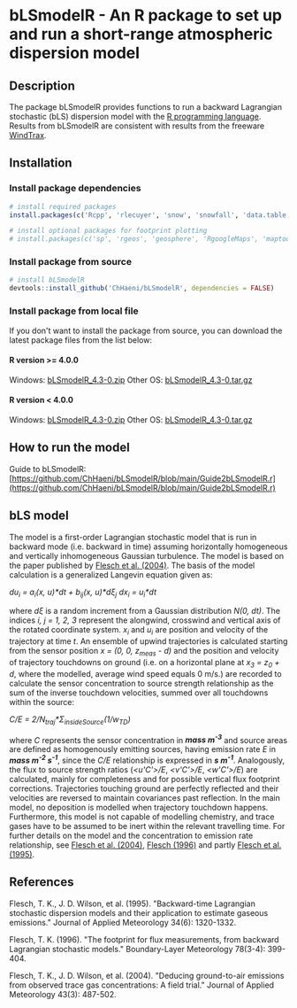 # bLSmodelR - An R package to set up and run a short-range atmospheric dispersion model

## Description
The package bLSmodelR provides functions to run a backward Lagrangian stochastic (bLS) dispersion model with the [R programming language](https://www.r-project.org/). Results from bLSmodelR are consistent with results from the freeware [WindTrax](http://www.thunderbeachscientific.com/).

## Installation

### Install package dependencies
```r
# install required packages
install.packages(c('Rcpp', 'rlecuyer', 'snow', 'snowfall', 'data.table'))

# install optional packages for footprint plotting
# install.packages(c('sp', 'rgeos', 'geosphere', 'RgoogleMaps', 'maptools'))
```

### Install package from source
```r
# install bLSmodelR
devtools::install_github('ChHaeni/bLSmodelR', dependencies = FALSE)
```

### Install package from local file
If you don't want to install the package from source, you can download the latest package files from the list below:

#### R version >= 4.0.0
Windows: [bLSmodelR_4.3-0.zip](https://github.com/ChHaeni/bLSmodelR/blob/main/.pkgfiles/R_version_ge_4/bLSmodelR_4.3-0.zip?raw=true)
Other OS: [bLSmodelR_4.3-0.tar.gz](https://github.com/ChHaeni/bLSmodelR/blob/main/.pkgfiles/R_version_ge_4/bLSmodelR_4.3-0.tar.gz?raw=true)

#### R version < 4.0.0
Windows: [bLSmodelR_4.3-0.zip](https://github.com/ChHaeni/bLSmodelR/blob/main/.pkgfiles/R_version_lt_4/bLSmodelR_4.3-0.zip?raw=true)
Other OS: [bLSmodelR_4.3-0.tar.gz](https://github.com/ChHaeni/bLSmodelR/blob/main/.pkgfiles/R_version_lt_4/bLSmodelR_4.3-0.tar.gz?raw=true)

## How to run the model
Guide to bLSmodelR: [https://github.com/ChHaeni/bLSmodelR/blob/main/Guide2bLSmodelR.r](https://github.com/ChHaeni/bLSmodelR/blob/main/Guide2bLSmodelR.r)

## bLS model
The model is a first-order Lagrangian stochastic model that is run in backward mode (i.e. backward in time) assuming horizontally homogeneous and vertically inhomogeneous Gaussian turbulence. The model is based on the paper published by [Flesch et al. (2004)](#Fl04). The basis of the model calculation is a generalized Langevin equation given as:

*du<sub>i</sub> = a<sub>i</sub>(x, u)\*dt + b<sub>ij</sub>(x, u)\*dξ<sub>j</sub>*
*dx<sub>i</sub> = u<sub>i</sub>\*dt*

where *dξ* is a random increment from a Gaussian distribution *N(0, dt)*. The indices *i, j = 1, 2, 3* represent the alongwind, crosswind and vertical axis of the rotated coordinate system. *x<sub>i</sub>* and *u<sub>i</sub>* are position and velocity of the trajectory at time *t*. An ensemble of upwind trajectories is calculated starting from the sensor position *x = (0, 0, z<sub>meas</sub> - d)* and the position and velocity of trajectory touchdowns on ground (i.e. on a horizontal plane at *x<sub>3</sub> = z<sub>0</sub> + d*, where the modelled, average wind speed equals 0 m/s.) are recorded to calculate the sensor concentration to source strength relationship as the sum of the inverse touchdown velocities, summed over all touchdowns within the source:

*C/E = 2/N<sub>traj</sub>\*Σ<sub>insideSource</sub>(1/w<sub>TD</sub>)*

where *C* represents the sensor concentration in ***mass m<sup>-3</sup>*** and source areas are defined as homogenously emitting sources, having emission rate *E* in ***mass m<sup>-2</sup> s<sup>-1</sup>***, since the *C/E* relationship is expressed in ***s m<sup>-1</sup>***. Analogously, the flux to source strength ratios (*<u'C'>/E*, *<v'C'>/E*, *<w'C'>/E*) are calculated, mainly for completeness and for possible vertical flux footprint corrections. Trajectories touching ground are perfectly reflected and their velocities are reversed to maintain covariances past reflection. In the main model, no deposition is modelled when trajectory touchdown happens. Furthermore, this model is not capable of modelling chemistry, and trace gases have to be assumed to be inert within the relevant travelling time. For further details on the model and the concentration to emission rate relationship, see [Flesch et al. (2004)](#Fl04), [Flesch (1996)](#Fl96) and partly [Flesch et al. (1995)](#Fl95).

## References
<a name="Fl95"></a>Flesch, T. K., J. D. Wilson, et al. (1995). "Backward-time Lagrangian stochastic dispersion models and their application to estimate gaseous emissions." Journal of Applied Meteorology 34(6): 1320-1332.

<a name="Fl96"></a>Flesch, T. K. (1996). "The footprint for flux measurements, from backward Lagrangian stochastic models." Boundary-Layer Meteorology 78(3-4): 399-404.

<a name="Fl04"></a>Flesch, T. K., J. D. Wilson, et al. (2004). "Deducing ground-to-air emissions from observed trace gas concentrations: A field trial." Journal of Applied Meteorology 43(3): 487-502.
